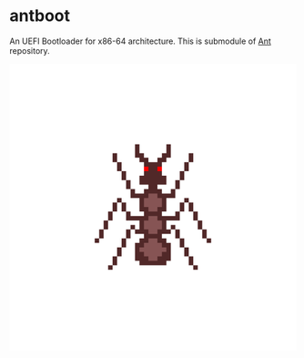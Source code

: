 # antboot

An UEFI Bootloader for x86-64 architecture. This is submodule of [Ant](https://github.com/8oito-bits/Ant) repository.

![](ant.png)
